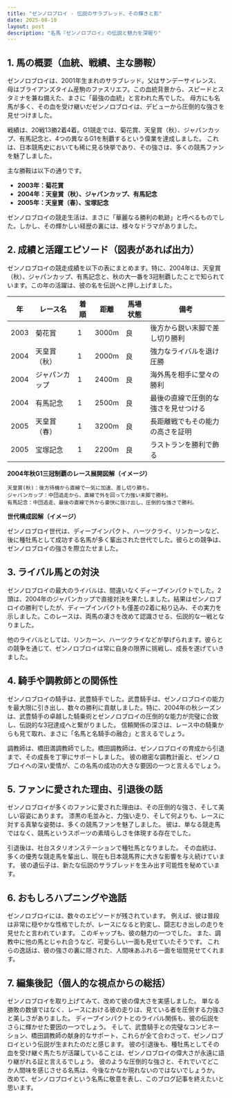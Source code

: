 ```yaml
---
title: "ゼンノロブロイ - 伝説のサラブレッド、その輝きと影"
date: 2025-08-10
layout: post
description: "名馬『ゼンノロブロイ』の伝説と魅力を深堀り"
---
```


## 1. 馬の概要（血統、戦績、主な勝鞍）

ゼンノロブロイは、2001年生まれのサラブレッド。父はサンデーサイレンス、母はブライアンズタイム産駒のファスリエフ。この血統背景から、スピードとスタミナを兼ね備えた、まさに「最強の血統」と言われた馬でした。  母方にも名馬が多く、その血を受け継いだゼンノロブロイは、デビューから圧倒的な強さを見せつけました。

戦績は、20戦13勝2着4着。G1競走では、菊花賞、天皇賞（秋）、ジャパンカップ、有馬記念と、4つの異なるG1を制覇するという偉業を達成しました。  これは、日本競馬史においても稀に見る快挙であり、その強さは、多くの競馬ファンを魅了しました。

主な勝鞍は以下の通りです。

* **2003年：菊花賞**
* **2004年：天皇賞（秋）、ジャパンカップ、有馬記念**
* **2005年：天皇賞（春）、宝塚記念**

ゼンノロブロイの競走生活は、まさに「華麗なる勝利の軌跡」と呼べるものでした。しかし、その輝かしい経歴の裏には、様々なドラマがありました。


## 2. 成績と活躍エピソード（図表があれば出力）

ゼンノロブロイの競走成績を以下の表にまとめます。特に、2004年は、天皇賞（秋）、ジャパンカップ、有馬記念と、秋の大一番を3冠制覇したことで知られています。この年の活躍は、彼の名を伝説へと押し上げました。

| 年 | レース名          | 着順 | 距離 | 馬場状態 | 備考                                   |
|---|-------------------|-----|-----|---------|----------------------------------------|
| 2003 | 菊花賞            | 1   | 3000m| 良       | 後方から鋭い末脚で差し切り勝利          |
| 2004 | 天皇賞（秋）      | 1   | 2000m| 良       | 強力なライバルを退け圧勝                |
| 2004 | ジャパンカップ    | 1   | 2400m| 良       | 海外馬を相手に堂々の勝利                |
| 2004 | 有馬記念          | 1   | 2500m| 良       | 最後の直線で圧倒的な強さを見せつける      |
| 2005 | 天皇賞（春）      | 1   | 3200m| 良       | 長距離戦でもその能力の高さを証明           |
| 2005 | 宝塚記念          | 1   | 2200m| 良       | ラストランを勝利で飾る                   |


**2004年秋G1三冠制覇のレース展開図解（イメージ）**

```
天皇賞(秋)：後方待機から直線で一気に加速、差し切り勝ち。
ジャパンカップ：中団追走から、直線で外を回って力強い末脚で勝利。
有馬記念：中団追走、最後の直線で外から豪快に抜け出し、圧倒的な強さで勝利。
```

**世代構成図解（イメージ）**

ゼンノロブロイ世代は、ディープインパクト、ハーツクライ、リンカーンなど、後に種牡馬として成功する名馬が多く輩出された世代でした。彼らとの競争は、ゼンノロブロイの強さを際立たせました。


## 3. ライバル馬との対決

ゼンノロブロイの最大のライバルは、間違いなくディープインパクトでした。2頭は、2004年のジャパンカップで直接対決を果たしました。結果はゼンノロブロイの勝利でしたが、ディープインパクトも僅差の2着に粘り込み、その実力を示しました。このレースは、両馬の凄さを改めて認識させる、伝説的な一戦となりました。

他のライバルとしては、リンカーン、ハーツクライなどが挙げられます。彼らとの競争を通じて、ゼンノロブロイは常に自身の限界に挑戦し、成長を遂げていきました。


## 4. 騎手や調教師との関係性

ゼンノロブロイの騎手は、武豊騎手でした。武豊騎手は、ゼンノロブロイの能力を最大限に引き出し、数々の勝利に貢献しました。特に、2004年の秋シーズンは、武豊騎手の卓越した騎乗術とゼンノロブロイの圧倒的な能力が完璧に合致し、伝説的な3冠達成へと繋がりました。  信頼関係の深さは、レース中の騎乗からも見て取れ、まさに「名馬と名騎手の融合」と言えるでしょう。

調教師は、橋田満調教師でした。橋田調教師は、ゼンノロブロイの育成から引退まで、その成長を丁寧にサポートしました。  彼の緻密な調教計画と、ゼンノロブロイへの深い愛情が、この名馬の成功の大きな要因の一つと言えるでしょう。


## 5. ファンに愛された理由、引退後の話

ゼンノロブロイが多くのファンに愛された理由は、その圧倒的な強さ、そして美しい容姿にあります。  漆黒の毛並みと、力強い走り、そして何よりも、レースに対する真摯な姿勢は、多くの競馬ファンを魅了しました。  彼は、単なる競走馬ではなく、競馬というスポーツの素晴らしさを体現する存在でした。

引退後は、社台スタリオンステーションで種牡馬となりました。  その血統は、多くの優秀な競走馬を輩出し、現在も日本競馬界に大きな影響を与え続けています。  彼の遺伝子は、新たな伝説のサラブレッドを生み出す可能性を秘めています。


## 6. おもしろハプニングや逸話

ゼンノロブロイには、数々のエピソードが残されています。  例えば、彼は普段は非常に穏やかな性格でしたが、レースになると豹変し、闘志むき出しの走りを見せたと言われています。  このギャップも、彼の魅力の一つでした。  また、調教中に他の馬とじゃれ合うなど、可愛らしい一面も見せていたそうです。  これらの逸話は、彼の強さの裏に隠された、人間味あふれる一面を垣間見せてくれます。


## 7. 編集後記（個人的な視点からの総括）

ゼンノロブロイを取り上げてみて、改めて彼の偉大さを実感しました。  単なる勝敗の数値ではなく、レースにおける彼の走りは、見ている者を圧倒する力強さと美しさがありました。  ディープインパクトとのライバル関係も、彼の伝説をさらに輝かせた要因の一つでしょう。  そして、武豊騎手との完璧なコンビネーション、橋田調教師の献身的なサポート、これらが全て合わさって、ゼンノロブロイという伝説が生まれたのだと感じます。  彼の引退後も、種牡馬としてその血を受け継ぐ馬たちが活躍していることは、ゼンノロブロイの偉大さが永遠に語り継がれる証と言えるでしょう。  彼のような圧倒的な強さと、それでいてどこか人間味を感じさせる名馬は、今後なかなか現れないのではないでしょうか。  改めて、ゼンノロブロイという名馬に敬意を表し、このブログ記事を終えたいと思います。
